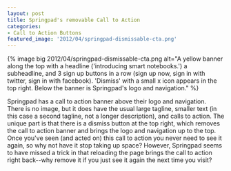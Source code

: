 ```yaml
---
layout: post
title: Springpad's removable Call to Action
categories:
- Call to Action Buttons
featured_image: '2012/04/springpad-dismissable-cta.png'
---
```


{% image big 2012/04/springpad-dismissable-cta.png alt="A yellow banner along the top with a headline ('introducing smart notebooks.') a subheadline, and 3 sign up buttons in a row (sign up now, sign in with twitter, sign in with facebook). 'Dismiss' with a small x icon appears in the top right. Below the banner is Springpad's logo and navigation." %}

Springpad has a call to action banner above their logo and navigation. There is no image, but it does have the usual large tagline, smaller text (in this case a second tagline, not a longer description), and calls to action. The unique part is that there is a dismiss button at the top right, which removes the call to action banner and brings the logo and navigation up to the top. Once you've seen (and acted on) this call to action you never need to see it again, so why not have it stop taking up space? However, Springpad seems to have missed a trick in that reloading the page brings the call to action right back--why remove it if you just see it again the next time you visit?